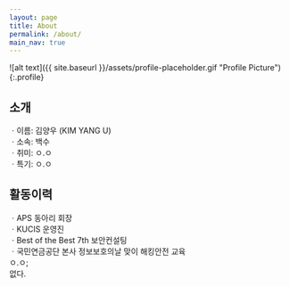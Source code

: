 ```yaml
---
layout: page
title: About
permalink: /about/
main_nav: true
---
```


![alt text]({{ site.baseurl }}/assets/profile-placeholder.gif "Profile Picture"){:.profile}
<p>
<h2>소개</h2>
ㆍ이름: 김양우 (KIM YANG U)<br>
ㆍ소속: 백수<br>
ㆍ취미: ㅇ.ㅇ<br>
ㆍ특기: ㅇ.ㅇ
<p>
<h2>활동이력</h2>
ㆍAPS 동아리 회장<br>
ㆍKUCIS 운영진<br>
ㆍBest of the Best 7th 보안컨설팅<br>
ㆍ국민연금공단 본사 정보보호의날 맞이 해킹안전 교육<br>
ㅇ.ㅇ;<br>
없다.
